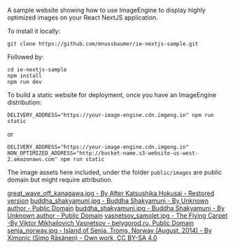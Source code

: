A sample website showing how to use ImageEngine to display highly optimized images on your React NextJS application.

To install it locally:

`git clone https://github.com/mnussbaumer/ie-nextjs-sample.git`

Followed by:

```
cd ie-nextjs-sample
npm install
npm run dev
```


To build a static website for deployment, once you have an ImageEngine distribution:

`DELIVERY_ADDRESS="https://your-image-engine.cdn.imgeng.in" npm run static`

or

`DELIVERY_ADDRESS="https://your-image-engine.cdn.imgeng.in" NON_OPTIMIZED_ADDRESS="http://bucket-name.s3-website-us-west-2.amazonaws.com" npm run static`



The image assets here included, under the folder `public/images` are public domain but might require attribution.

[great_wave_off_kanagawa.jpg - By After Katsushika Hokusai - Restored version](https://commons.wikimedia.org/w/index.php?curid=5576388")
[buddha_shakyamuni.jpg - Buddha Shakyamuni - By Unknown author - Public Domain](https://www.metmuseum.org/collection/the-collection-online/search/75274)
[buddha_shakyamuni.jpg - Buddha Shakyamuni - By Unknown author - Public Domain](https://commons.wikimedia.org/w/index.php?curid=39112914)
[vasnetsov_samolet.jpg - The Flying Carpet -By Viktor Mikhailovich Vasnetsov - belygorod.ru, Public Domain](https://commons.wikimedia.org/w/index.php?curid=1374733)
[senja_norway.jpg - Island of Senja, Troms, Norway (August, 2014) - By Ximonic (Simo Räsänen) - Own work, CC BY-SA 4.0](https://commons.wikimedia.org/w/index.php?curid=34693021)